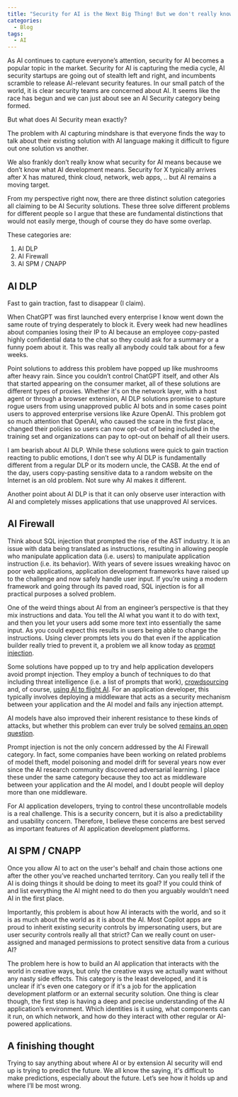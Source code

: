 ```yaml
---
title: "Security for AI is the Next Big Thing! But we don't really know what it means yet"
categories:
  - Blog
tags:
  - AI
---
```


As AI continues to capture everyone’s attention, security for AI becomes a popular topic in the market. Security for AI is capturing the media cycle, AI security startups are going out of stealth left and right, and incumbents scramble to release AI-relevant security features. In our small patch of the world, it is clear security teams are concerned about AI. It seems like the race has begun and we can just about see an AI Security category being formed.

But what does AI Security mean exactly?

The problem with AI capturing mindshare is that everyone finds the way to talk about their existing solution with AI language making it difficult to figure out one solution vs another.

We also frankly don’t really know what security for AI means because we don’t know what AI development means. Security for X typically arrives after X has matured, think cloud, network, web apps, .. but AI remains a moving target.

From my perspective right now, there are three distinct solution categories all claiming to be AI Security solutions. These three solve different problems for different people so I argue that these are fundamental distinctions that would not easily merge, though of course they do have some overlap.

These categories are:
1. AI DLP
2. AI Firewall
3. AI SPM / CNAPP

## AI DLP

Fast to gain traction, fast to disappear (I claim).

When ChatGPT was first launched every enterprise I know went down the same route of trying desperately to block it. Every week had new headlines about companies losing their IP to AI because an employee copy-pasted highly confidential data to the chat so they could ask for a summary or a funny poem about it. This was really all anybody could talk about for a few weeks.

Point solutions to address this problem have popped up like mushrooms after heavy rain. Since you couldn’t control ChatGPT itself, and other AIs that started appearing on the consumer market, all of these solutions are different types of proxies. Whether it's on the network layer, with a host agent or through a browser extension, AI DLP solutions promise to capture rogue users from using unapproved public AI bots and in some cases point users to approved enterprise versions like Azure OpenAI. This problem got so much attention that OpenAI, who caused the scare in the first place, changed their policies so users can now opt-out of being included in the training set and organizations can pay to opt-out on behalf of all their users.

I am bearish about AI DLP. While these solutions were quick to gain traction reacting to public emotions, I don’t see why AI DLP is fundamentally different from a regular DLP or its modern uncle, the CASB. At the end of the day, users copy-pasting sensitive data to a random website on the Internet is an old problem. Not sure why AI makes it different.

Another point about AI DLP is that it can only observe user interaction with AI and completely misses applications that use unapproved AI services.

## AI Firewall

Think about SQL injection that prompted the rise of the AST industry. It is an issue with data being translated as instructions, resulting in allowing people who manipulate application data (i.e. users) to manipulate application instruction (i.e. its behavior). With years of severe issues wreaking havoc on poor web applications, application development frameworks have raised up to the challenge and now safely handle user input. If you’re using a modern framework and going through its paved road, SQL injection is for all practical purposes a solved problem.

One of the weird things about AI from an engineer’s perspective is that they mix instructions and data. You tell the AI what you want it to do with text, and then you let your users add some more text into essentially the same input. 
As you could expect this results in users being able to change the instructions. Using clever prompts lets you do that even if the application builder really tried to prevent it, a problem we all know today as [prompt injection](https://simonwillison.net/series/prompt-injection/).

Some solutions have popped up to try and help application developers avoid prompt injection. 
They employ a bunch of techniques to do that including threat intelligence (i.e. a list of prompts that work), [crowdsourcing](https://www.aiwizard.ai) and, of course, [using AI to flight AI](https://simonwillison.net/2022/Sep/17/prompt-injection-more-ai/). For an application developer, this typically involves deploying a middleware that acts as a security mechanism between your application and the AI model and fails any injection attempt.

AI models have also improved their inherent resistance to these kinds of attacks, but whether this problem can ever truly be solved [remains an open question](https://simonwillison.net/2022/Sep/16/prompt-injection-solutions/).

Prompt injection is not the only concern addressed by the AI Firewall category. In fact, some companies have been working on related problems of model theft, model poisoning and model drift for several years now ever since the AI research community discovered adversarial learning. I place these under the same category because they too act as middleware between your application and the AI model, and I doubt people will deploy more than one middleware.

For AI application developers, trying to control these uncontrollable models is a real challenge. This is a security concern, but it is also a predictability and usability concern. Therefore, I believe these concerns are best served as important features of AI application development platforms. 

## AI SPM / CNAPP

Once you allow AI to act on the user's behalf and chain those actions one after the other you’ve reached uncharted territory. Can you really tell if the AI is doing things it should be doing to meet its goal? If you could think of and list everything the AI might need to do then you arguably wouldn’t need AI in the first place.

Importantly, this problem is about how AI interacts with the world, and so it is as much about the world as it is about the AI. Most Copilot apps are proud to inherit existing security controls by impersonating users, but are user security controls really all that strict? Can we really count on user-assigned and managed permissions to protect sensitive data from a curious AI?

The problem here is how to build an AI application that interacts with the world in creative ways, but only the creative ways we actually want without any nasty side effects. This category is the least developed, and it is unclear if it's even one category or if it's a job for the application development platform or an external security solution. One thing is clear though, the first step is having a deep and precise understanding of the AI application’s environment. Which identities is it using, what components can it run, on which network, and how do they interact with other regular or AI-powered applications.

## A finishing thought

Trying to say anything about where AI or by extension AI security will end up is trying to predict the future. We all know the saying, it's difficult to make predictions, especially about the future. Let’s see how it holds up and where I’ll be most wrong.
